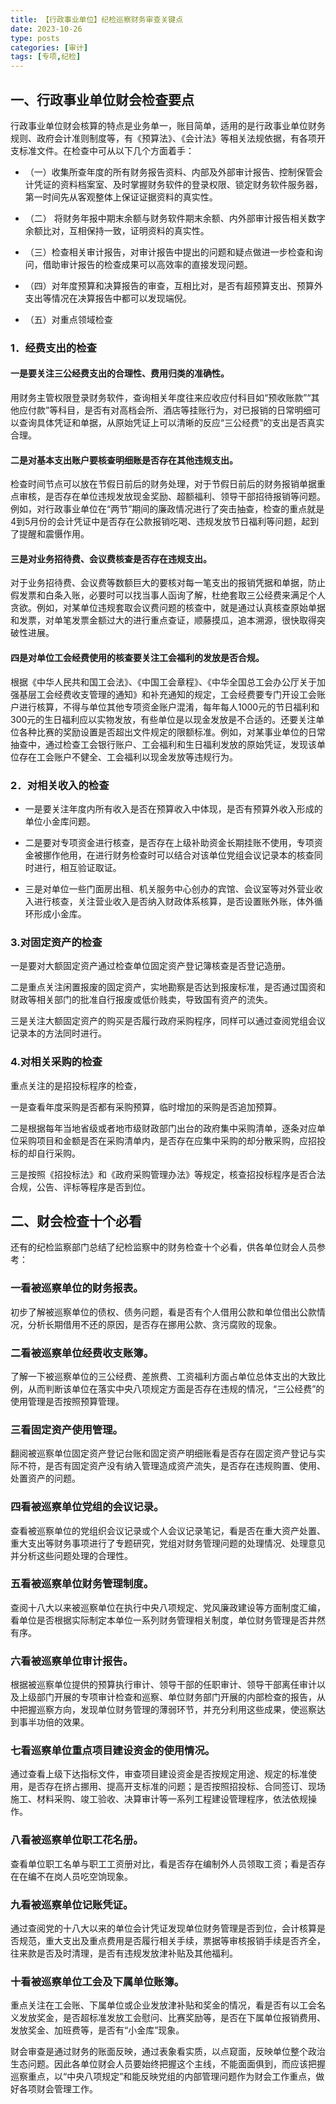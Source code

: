 ```yaml
---
title: 【行政事业单位】纪检巡察财务审查关键点
date: 2023-10-26
type: posts
categories: [审计]
tags: [专项,纪检]
---
```

## 一、行政事业单位财会检查要点

行政事业单位财会核算的特点是业务单一，账目简单，适用的是行政事业单位财务规则、政府会计准则制度等，有《预算法》、《会计法》等相关法规依据，有各项开支标准文件。在检查中可从以下几个方面着手：

- （一）收集所查年度的所有财务报告资料、内部及外部审计报告、控制保管会计凭证的资料档案室、及时掌握财务软件的登录权限、锁定财务软件服务器，第一时间先从客观整体上保证证据资料的真实性。

- （二） 将财务年报中期末余额与财务软件期末余额、内外部审计报告相关数字余额比对，互相保持一致，证明资料的真实性。

- （三）检查相关审计报告，对审计报告中提出的问题和疑点做进一步检查和询问，借助审计报告的检查成果可以高效率的直接发现问题。

- （四）对年度预算和决算报告的审查，互相比对，是否有超预算支出、预算外支出等情况在决算报告中都可以发现端倪。

- （五）对重点领域检查

### 1．经费支出的检查

#### 一是要关注三公经费支出的合理性、费用归类的准确性。

用财务主管权限登录财务软件，查询相关年度往来应收应付科目如“预收账款”“其他应付款”等科目，是否有对高档会所、酒店等挂账行为，对已报销的日常明细可以查询具体凭证和单据，从原始凭证上可以清晰的反应“三公经费”的支出是否真实合理。

#### 二是对基本支出账户要核查明细账是否存在其他违规支出。

检查时间节点可以放在节假日前后的财务处理，对于节假日前后的财务报销单据重点审核，是否存在单位违规发放现金奖励、超额福利、领导干部招待报销等问题。例如，对行政事业单位在“两节”期间的廉政情况进行了突击抽查，检查的重点就是4到5月份的会计凭证中是否存在公款报销吃喝、违规发放节日福利等问题，起到了提醒和震慑作用。

#### 三是对业务招待费、会议费核查是否存在违规支出。

对于业务招待费、会议费等数额巨大的要核对每一笔支出的报销凭据和单据，防止假发票和白条入账，必要时可以找当事人函询了解，杜绝套取三公经费来满足个人贪欲。例如，对某单位违规套取会议费问题的核查中，就是通过认真核查原始单据和发票，对单笔发票金额过大的进行重点查证，顺藤摸瓜，追本溯源，很快取得突破性进展。

#### 四是对单位工会经费使用的核查要关注工会福利的发放是否合规。

根据《中华人民共和国工会法》、《中国工会章程》、《中华全国总工会办公厅关于加强基层工会经费收支管理的通知》和补充通知的规定，工会经费要专门开设工会账户进行核算，不得与单位其他专项资金账户混淆，每年每人1000元的节日福利和300元的生日福利应以实物发放，有些单位是以现金发放是不合适的。还要关注单位各种比赛的奖励设置是否超出文件规定的限额标准。例如，对某事业单位的日常抽查中，通过检查工会银行账户、工会福利和生日福利发放的原始凭证，发现该单位存在工会账户不健全、工会福利以现金发放等违规行为。

### 2．对相关收入的检查

- 一是要关注年度内所有收入是否在预算收入中体现，是否有预算外收入形成的单位小金库问题。

- 二是要对专项资金进行核查，是否存在上级补助资金长期挂账不使用，专项资金被挪作他用，在进行财务检查时可以结合对该单位党组会议记录本的核查同时进行，相互验证取证。

- 三是对单位一些门面房出租、机关服务中心创办的宾馆、会议室等对外营业收入进行核查，关注营业收入是否纳入财政体系核算，是否设置账外账，体外循环形成小金库。

### 3.对固定资产的检查

一是要对大额固定资产通过检查单位固定资产登记簿核查是否登记造册。

二是重点关注闲置报废的固定资产，实地勘察是否达到报废标准，是否通过国资和财政等相关部门的批准自行报废或低价贱卖，导致国有资产的流失。

三是关注大额固定资产的购买是否履行政府采购程序，同样可以通过查阅党组会议记录本的方法同时进行。

### 4.对相关采购的检查

重点关注的是招投标程序的检查，

一是查看年度采购是否都有采购预算，临时增加的采购是否追加预算。

二是根据每年当地省级或者地市级财政部门出台的政府集中采购清单，逐条对应单位采购项目和金额是否在采购清单内，是否存在应集中采购的却分散采购，应招投标的却自行采购。

三是按照《招投标法》和《政府采购管理办法》等规定，核查招投标程序是否合法合规，公告、评标等程序是否到位。

## 二、财会检查十个必看

还有的纪检监察部门总结了纪检监察中的财务检查十个必看，供各单位财会人员参考：

### 一看被巡察单位的财务报表。

初步了解被巡察单位的债权、债务问题，看是否有个人借用公款和单位借出公款情况，分析长期借用不还的原因，是否存在挪用公款、贪污腐败的现象。

### 二看被巡察单位经费收支账簿。

了解一下被巡察单位的三公经费、差旅费、工资福利方面占单位总体支出的大致比例，从而判断该单位在落实中央八项规定方面是否存在违规的情况，“三公经费”的使用管理是否按照预算管理。

### 三看固定资产使用管理。

翻阅被巡察单位固定资产登记台账和固定资产明细账看是否存在固定资产登记与实际不符，是否有固定资产没有纳入管理造成资产流失，是否存在违规购置、使用、处置资产的问题。

### 四看被巡察单位党组的会议记录。

查看被巡察单位的党组织会议记录或个人会议记录笔记，看是否在重大资产处置、重大支出等财务事项进行了专题研究，党组对财务管理问题的处理情况、处理意见并分析这些问题处理的合理性。

### 五看被巡察单位财务管理制度。

查阅十八大以来被巡察单位在执行中央八项规定、党风廉政建设等方面制度汇编，看单位是否根据实际制定本单位一系列财务管理相关制度，单位财务管理是否井然有序。

### 六看被巡察单位审计报告。

根据被巡察单位提供的预算执行审计、领导干部的任职审计、领导干部离任审计以及上级部门开展的专项审计检查和巡察、单位财务部门开展的内部检查的报告，从中把握巡察方向，发现单位财务管理的薄弱环节，并充分利用这些成果，使巡察达到事半功倍的效果。

### 七看巡察单位重点项目建设资金的使用情况。

通过查看上级下达指标文件，审查项目建设资金是否按规定用途、规定的标准使用，是否存在挤占挪用、提高开支标准的问题；是否按照招投标、合同签订、现场施工、材料采购、竣工验收、决算审计等一系列工程建设管理程序，依法依规操作。

### 八看被巡察单位职工花名册。

查看单位职工名单与职工工资册对比，看是否存在编制外人员领取工资；看是否存在在编不在岗人员吃空饷现象。

### 九看被巡察单位记账凭证。

通过查阅党的十八大以来的单位会计凭证发现单位财务管理是否到位，会计核算是否规范，重大支出及重点费用是否履行相关手续，票据等审核报销手续是否齐全，往来款是否及时清理，是否有违规发放津补贴及其他福利。

### 十看被巡察单位工会及下属单位账簿。

重点关注在工会账、下属单位或企业发放津补贴和奖金的情况，看是否有以工会名义发放奖金，是否超标准发放工会慰问、比赛奖励等，是否在下属单位报销费用、发放奖金、加班费等，是否有“小金库”现象。

财会审查是通过财务的账面反映，通过表象看实质，以点窥面，反映单位整个政治生态问题。因此各单位财会人员要始终把握这个主线，不能面面俱到，而应该把握巡察重点，以“中央八项规定”和能反映党组的内部管理问题作为财会工作重点，做好各项财会管理工作。